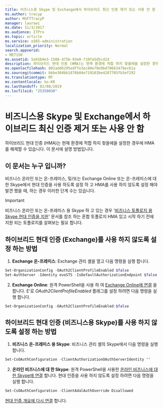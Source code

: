 ```yaml
---
title: 비즈니스용 Skype 및 Exchange에서 하이브리드 최신 인증 제거 또는 사용 안 함
ms.author: tracyp
author: MSFTTracyP
manager: laurawi
ms.date: 11/3/2017
ms.audience: ITPro
ms.topic: article
ms.service: o365-administration
localization_priority: Normal
search.appverid:
- MET150
ms.assetid: 5a91b9e3-1508-475b-93e0-710fa5d5cd2d
description: 하이브리드 현대 인증 (HMA)는 현재 환경에 적합 하지 찾을에을 설정한 경우에 HMA를 해제할 수 있습니다. 이 문서에 설명 방법입니다.
ms.openlocfilehash: 802add6295edffe3ec80e70e9bd70663479ec61a
ms.sourcegitcommit: bbbe304bb1878b04e719103be4287703fb3ef292
ms.translationtype: MT
ms.contentlocale: ko-KR
ms.lasthandoff: 02/08/2019
ms.locfileid: "25359030"
---
```

# <a name="removing-or-disabling-hybrid-modern-authentication-from-skype-for-business-and-exchange"></a>비즈니스용 Skype 및 Exchange에서 하이브리드 최신 인증 제거 또는 사용 안 함

하이브리드 현대 인증 (HMA)는 현재 환경에 적합 하지 찾을에을 설정한 경우에 HMA를 해제할 수 있습니다. 이 문서에 설명 방법입니다.
  
## <a name="who-is-this-article-for"></a>이 문서는 누구 입니까?

비즈니스 온라인 또는 온-프레미스, 및/또는 Exchange Online 또는 온-프레미스에 대 한 Skype에서 현대 인증을 사용 하도록 설정 하 고 HMA를 사용 하지 않도록 설정 해야 발견 했을 때, 하는 경우 이러한 단계 수는 있습니다.

> [!IMPORTANT]
> 비즈니스 온라인 또는 온-프레미스 용 Skype 하 고 있는 경우 '[비즈니스 토폴로지 용 Skype 현대 인증을 지원](https://technet.microsoft.com/en-us/library/mt803262.aspx)' 문서를 참조 하는 혼합 토폴로지 HMA 있고 시작 하기 전에 지원 되는 토폴로지를 살펴보는 필요 합니다.
  
## <a name="how-to-disable-hybrid-modern-authentication-exchange"></a>하이브리드 현대 인증 (Exchange)를 사용 하지 않도록 설정 하는 방법

1. **Exchange 온-프레미스**: Exchange 관리 셸을 열고 다음 명령을 실행 합니다. 

```powershell
Set-OrganizationConfig -OAuth2ClientProfileEnabled $false
Set-AuthServer -Identity evoSTS -IsDefaultAuthorizationEndpoint $false
```

2. **Exchange Online**: 원격 PowerShell을 사용 하 여 [Exchange Online에 연결](https://docs.microsoft.com/en-us/powershell/exchange/exchange-online/connect-to-exchange-online-powershell/connect-to-exchange-online-powershell) 을 합니다. E'로 *OAuth2ClientProfileEnabled* 플래그를 설정 하려면 다음 명령을 실행 합니다.

```powershell    
Set-OrganizationConfig -OAuth2ClientProfileEnabled:$false
```
    
## <a name="how-to-disable-hybrid-modern-authentication-skype-for-business"></a>하이브리드 현대 인증 (비즈니스용 Skype)를 사용 하지 않도록 설정 하는 방법

1. **비즈니스 온-프레미스 용 Skype**: 비즈니스 관리 셸의 Skype에서 다음 명령을 실행 합니다.

```powershell
Set-CsOAuthConfiguration -ClientAuthorizationOAuthServerIdentity ""
```

2. **온라인 비즈니스에 대 한 Skype**: 원격 PowerShell을 사용한 [온라인 비즈니스에 대 한 Skype에 연결](https://docs.microsoft.com/en-us/office365/enterprise/powershell/manage-skype-for-business-online-with-office-365-powershell) 합니다. 현대 인증을 사용 하지 않도록 설정 하려면 다음 명령을 실행 합니다.

```powershell    
Set-CsOAuthConfiguration -ClientAdalAuthOverride Disallowed
```

[현대 인증 개요에 다시 연결](hybrid-modern-auth-overview.md) 합니다. 
  

